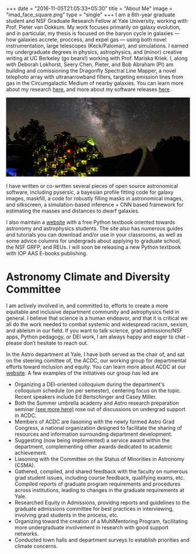 +++
date = "2016-11-05T21:05:33+05:30"
title = "About Me"
image = "imad_face_square.png"
type = "single"
+++
I am a 6th-year graduate student and NSF Graduate Research Fellow at Yale University, working with Prof. Pieter van Dokkum. My work focuses primarily on galaxy evolution, and in particular, my thesis is focused on the baryon cycle in galaxies — how galaxies accrete, proccess, and expel gas — using both novel instrumentation, large telescopes (Keck/Palomar), and simulations. I earned my undergraduate degrees in physics, astrophysics, and (minor) creative writing at UC Berkeley (go bears!) working with Prof. Mariska Kriek. I, along with Deborah Lokhorst, Seery Chen, Pieter, and Bob Abraham (PI) am building and comissioning the Dragonfly Spectral Line Mapper, a novel telephoto array with ultranarrowband filters, targeting emission lines from gas in the Circumgalactic Medium of nearby galaxies. You can learn more about my research [here](../research/), and more about my software releases [here](../software/).

![](df3_mw_hor.jpg)

I have written or co-written several pieces of open source astronomical software, including pysersic, a bayesian profile fitting code for galaxy images, maskfill, a code for robustly filling masks in astronomical images, and silkscreen, a simulation-based inference + CNN based framework for estimating the masses and distances to dwarf galaxies.

I also maintain a [website](https://prappleizer.github.io) with a free Python textbook oriented towards astronomy and astrophysics students. The site also has numerous guides and tutorials you can download and/or use in your classrooms, as well as some advice columns for undergrads about applying to graduate school, the NSF GRFP, and REUs. I will soon be releasing a new Python textbook with IOP AAS E-books publishing.

# Astronomy Climate and Diversity Committee

I am actively involved in, and committed to, efforts to create a more equitable and inclusive department community and astrophysics field in general. I believe that science is a human endeavor, and that it is critical we all do the work needed to combat systemic and widespread racism, sexism, and ableism in our field. If you want to talk science, grad admissions/NSF apps, Python pedagogy, or DEI work, I am always happy and eager to chat - please don’t hesitate to reach out.

In the Astro department at Yale, I have both served as the chair of, and sat on the steering comittee of, the ACDC, our working group for departmental efforts toward inclusion and equity. You can learn more about ACDC at our [website](https://campuspress.yale.edu/acdc). A few examples of the initiatives our group has led are 

- Organizing a DEI-oriented colloquium during the department's colloquium schedule (on per semester), centering focus on the topic. Recent speakers include Ed Bertschinger and Casey Miller. 
- Both the Summer umbrella academy and Astro research preparation seminar [(see more here)](../teaching/) rose out of discussions on undergrad support in ACDC. 
- Members of ACDC are liasoning with the newly formed Astro Grad Congress, a national organization designed to facilitate the sharing of resources and information surrounding department development. 
- Suggesting (now being implemented) a service award within the department, complementing other awards dedicated to academic achievement. 
- Liasoning with the Committee on the Status of Minorities in Astronomy (CSMA).
- Gathered, compiled, and shared feedback with the faculty on numerous grad student issues, including course feedback, qualifying exams, etc. Compiled reports of graduate program requirements and procedures across institutions, leading to changes in the graduate requirements at Yale. 
- Researched Equity in Admissions, providng reports and guidelines to the graduate admissions committee for best practices in interviewing, involving grad students in the process, etc.
- Organizing toward the creation of a MultiMentoring Program, facilitating more undergraduate involvement in research with good support networks. 
- Conducted town halls and department surveys to establish priorities and climate concerns. 
